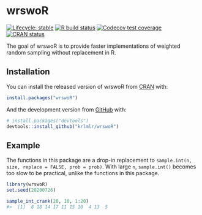 
<!-- README.md is generated from README.Rmd. Please edit that file -->

# wrswoR

<!-- badges: start -->

[![Lifecycle:
stable](https://img.shields.io/badge/lifecycle-stable-brightgreen.svg)](https://www.tidyverse.org/lifecycle/#stable)
[![R build
status](https://github.com/krlmlr/wrswoR/workflows/rcc/badge.svg)](https://github.com/krlmlr/wrswoR/actions)
[![Codecov test
coverage](https://codecov.io/gh/krlmlr/wrswoR/branch/main/graph/badge.svg)](https://codecov.io/gh/krlmlr/wrswoR?branch=main)
[![CRAN
status](https://www.r-pkg.org/badges/version/wrswoR)](https://CRAN.R-project.org/package=wrswoR)
<!-- badges: end -->

The goal of wrswoR is to provide faster implementations of weighted
random sampling without replacement in R.

## Installation

You can install the released version of wrswoR from
[CRAN](https://CRAN.R-project.org) with:

``` r
install.packages("wrswoR")
```

And the development version from [GitHub](https://github.com/) with:

``` r
# install.packages("devtools")
devtools::install_github("krlmlr/wrswoR")
```

## Example

The functions in this package are a drop-in replacement to
`sample.int(n, size, replace = FALSE, prob = prob)`. With large `n`,
`sample.int()` becomes too slow to be practical, unlike the functions in
this package.

``` r
library(wrswoR)
set.seed(20200726)

sample_int_crank(20, 10, 1:20)
#>  [1]  8 18 14 17 11 15 10  4 13  5
```
